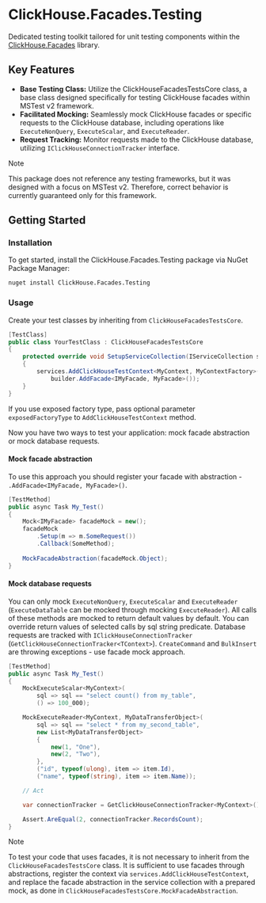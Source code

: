 # ClickHouse.Facades.Testing
Dedicated testing toolkit tailored for unit testing components within the [ClickHouse.Facades](https://github.com/MikeAmputer/ClickHouse.Facades) library.

## Key Features
- **Base Testing Class:** Utilize the ClickHouseFacadesTestsCore class,
  a base class designed specifically for testing ClickHouse facades within MSTest v2 framework.
- **Facilitated Mocking:** Seamlessly mock ClickHouse facades
  or specific requests to the ClickHouse database,
  including operations like `ExecuteNonQuery`, `ExecuteScalar`, and `ExecuteReader`.
- **Request Tracking:** Monitor requests made to the ClickHouse database, utilizing `IClickHouseConnectionTracker` interface.

> [!NOTE]
> This package does not reference any testing frameworks,
but it was designed with a focus on MSTest v2.
Therefore, correct behavior is currently guaranteed only for this framework.

## Getting Started
### Installation
To get started, install the ClickHouse.Facades.Testing package via NuGet Package Manager:
```
nuget install ClickHouse.Facades.Testing
```
### Usage
Create your test classes by inheriting from `ClickHouseFacadesTestsCore`.
```csharp
[TestClass]
public class YourTestClass : ClickHouseFacadesTestsCore
{
    protected override void SetupServiceCollection(IServiceCollection services)
    {
        services.AddClickHouseTestContext<MyContext, MyContextFactory>(builder =>
            builder.AddFacade<IMyFacade, MyFacade>());
    }
}
```
If you use exposed factory type, pass optional parameter `exposedFactoryType` to `AddClickHouseTestContext` method.

Now you have two ways to test your application: mock facade abstraction or mock database requests.
#### Mock facade abstraction
To use this approach you should register your facade with abstraction - `.AddFacade<IMyFacade, MyFacade>()`.
```csharp
[TestMethod]
public async Task My_Test()
{
    Mock<IMyFacade> facadeMock = new();
    facadeMock
        .Setup(m => m.SomeRequest())
        .Callback(SomeMethod);
		
    MockFacadeAbstraction(facadeMock.Object);
}
```
#### Mock database requests
You can only mock `ExecuteNonQuery`, `ExecuteScalar` and `ExecuteReader` (`ExecuteDataTable` can be mocked through mocking `ExecuteReader`).
All calls of these methods are mocked to return default values by default.
You can override return values of selected calls by sql string predicate.
Database requests are tracked with `IClickHouseConnectionTracker` (`GetClickHouseConnectionTracker<TContext>`).
`CreateCommand` and `BulkInsert` are throwing exceptions - use facade mock approach.
```csharp
[TestMethod]
public async Task My_Test()
{
    MockExecuteScalar<MyContext>(
        sql => sql == "select count() from my_table",
        () => 100_000);

    MockExecuteReader<MyContext, MyDataTransferObject>(
        sql => sql == "select * from my_second_table",
        new List<MyDataTransferObject>
        {
            new(1, "One"),
            new(2, "Two"),
        },
        ("id", typeof(ulong), item => item.Id),
        ("name", typeof(string), item => item.Name));

    // Act

    var connectionTracker = GetClickHouseConnectionTracker<MyContext>();

    Assert.AreEqual(2, connectionTracker.RecordsCount);
}
```

> [!NOTE]
> To test your code that uses facades, it is not necessary to inherit from the `ClickHouseFacadesTestsCore` class. It is sufficient to use facades through abstractions, register the context via `services.AddClickHouseTestContext`, and replace the facade abstraction in the service collection with a prepared mock, as done in `ClickHouseFacadesTestsCore.MockFacadeAbstraction`.

